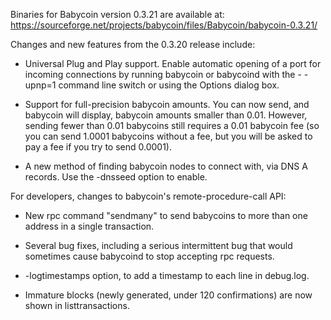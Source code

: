 Binaries for Babycoin version 0.3.21 are available at:
  https://sourceforge.net/projects/babycoin/files/Babycoin/babycoin-0.3.21/

Changes and new features from the 0.3.20 release include:

* Universal Plug and Play support.  Enable automatic opening of a port for incoming connections by running babycoin or babycoind with the - -upnp=1 command line switch or using the Options dialog box.

* Support for full-precision babycoin amounts.  You can now send, and babycoin will display, babycoin amounts smaller than 0.01.  However, sending fewer than 0.01 babycoins still requires a 0.01 babycoin fee (so you can send 1.0001 babycoins without a fee, but you will be asked to pay a fee if you try to send 0.0001).

* A new method of finding babycoin nodes to connect with, via DNS A records. Use the -dnsseed option to enable.

For developers, changes to babycoin's remote-procedure-call API:

* New rpc command "sendmany" to send babycoins to more than one address in a single transaction.

* Several bug fixes, including a serious intermittent bug that would sometimes cause babycoind to stop accepting rpc requests. 

* -logtimestamps option, to add a timestamp to each line in debug.log.

* Immature blocks (newly generated, under 120 confirmations) are now shown in listtransactions.
